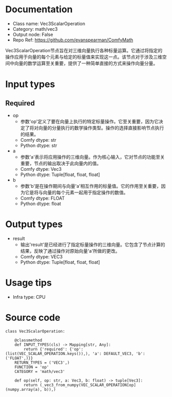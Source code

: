 # Documentation
- Class name: Vec3ScalarOperation
- Category: math/vec3
- Output node: False
- Repo Ref: https://github.com/evanspearman/ComfyMath

Vec3ScalarOperation节点旨在对三维向量执行各种标量运算。它通过将指定的操作应用于向量的每个元素与给定的标量值来实现这一点。该节点对于涉及三维空间中向量的数学运算至关重要，提供了一种简单直接的方式来操作向量分量。

# Input types
## Required
- op
    - 参数'op'定义了要在向量上执行的特定标量操作。它至关重要，因为它决定了将对向量的分量执行的数学操作类型。操作的选择直接影响节点执行的结果。
    - Comfy dtype: str
    - Python dtype: str
- a
    - 参数'a'表示将应用操作的三维向量。作为核心输入，它对节点的功能至关重要，节点的输出取决于此向量内的值。
    - Comfy dtype: Vec3
    - Python dtype: Tuple[float, float, float]
- b
    - 参数'b'是在操作期间与向量'a'相互作用的标量值。它的作用至关重要，因为它是将与向量的每个元素一起用于指定操作的数值。
    - Comfy dtype: FLOAT
    - Python dtype: float

# Output types
- result
    - 输出'result'是已经进行了指定标量操作的三维向量。它包含了节点计算的结果，反映了通过操作对原始向量'a'所做的更改。
    - Comfy dtype: VEC3
    - Python dtype: Tuple[float, float, float]

# Usage tips
- Infra type: CPU

# Source code
```
class Vec3ScalarOperation:

    @classmethod
    def INPUT_TYPES(cls) -> Mapping[str, Any]:
        return {'required': {'op': (list(VEC_SCALAR_OPERATION.keys()),), 'a': DEFAULT_VEC3, 'b': ('FLOAT',)}}
    RETURN_TYPES = ('VEC3',)
    FUNCTION = 'op'
    CATEGORY = 'math/vec3'

    def op(self, op: str, a: Vec3, b: float) -> tuple[Vec3]:
        return (_vec3_from_numpy(VEC_SCALAR_OPERATION[op](numpy.array(a), b)),)
```